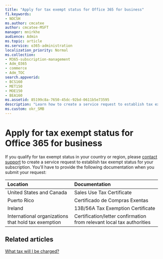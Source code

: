 ```yaml
---
title: "Apply for tax exempt status for Office 365 for business"
f1.keywords:
- NOCSH
ms.author: cmcatee
author: cmcatee-MSFT
manager: mnirkhe
audience: Admin
ms.topic: article
ms.service: o365-administration
localization_priority: Normal
ms.collection: 
- M365-subscription-management 
- Adm_O365
- commerce
- Adm_TOC
search.appverid:
- BCS160
- MET150
- MOE150
- BEA160
ms.assetid: 85199c8a-7650-45dc-92bd-0611b5e73595
description: "Learn how to create a service request to establish tax exempt status for your Office 365 subscription, if you qualify for tax exempt in your country or region."
ms.custom: okr_SMB
---
```


# Apply for tax exempt status for Office 365 for business

If you qualify for tax exempt status in your country or region, please [contact support](../contact-support-for-business-products.md) to create a service request to establish tax exempt status for your subscription. You'll have to provide the following documentation when you submit your request: 
  
|**Location**|**Documentation**|
|:-----|:-----|
|United States and Canada  <br/> |Sales Use Tax Certificate  <br/> |
|Puerto Rico  <br/> |Certificado de Compras Exentas  <br/> |
|Ireland  <br/> |13B/56A Tax Exemption Certificate  <br/> |
|International organizations that hold tax exemption  <br/> |Certification/letter confirmation from relevant local tax authorities  <br/> |
   
## Related articles

[What tax will I be charged?](what-tax-will-i-be-charged.md)